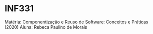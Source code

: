 # INF331
Matéria: Componentização e Reuso de Software: Conceitos e Práticas (2020)
Aluna: Rebeca Paulino de Morais

